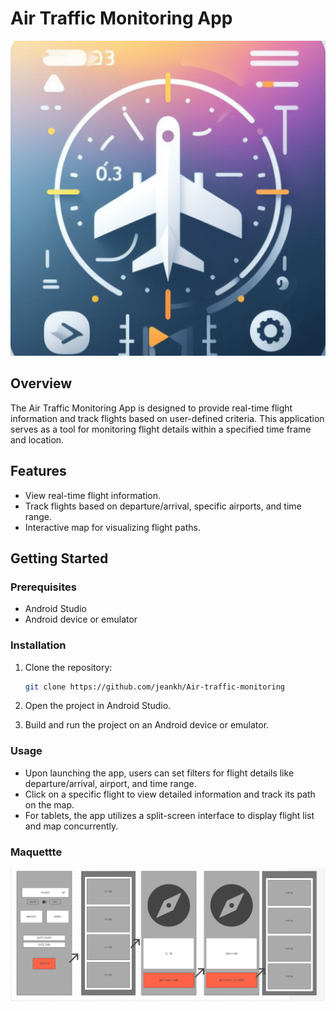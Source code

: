 # Air Traffic Monitoring App

![App Logo](app/src/main/ic_launcher-playstore.png)

## Overview

The Air Traffic Monitoring App is designed to provide real-time flight information and track flights based on user-defined criteria. This application serves as a tool for monitoring flight details within a specified time frame and location.

## Features

- View real-time flight information.
- Track flights based on departure/arrival, specific airports, and time range.
- Interactive map for visualizing flight paths.

## Getting Started

### Prerequisites

- Android Studio
- Android device or emulator

### Installation

1. Clone the repository:

    ```bash
    git clone https://github.com/jeankh/Air-traffic-monitoring
    ```

2. Open the project in Android Studio.

3. Build and run the project on an Android device or emulator.

### Usage

- Upon launching the app, users can set filters for flight details like departure/arrival, airport, and time range.
- Click on a specific flight to view detailed information and track its path on the map.
- For tablets, the app utilizes a split-screen interface to display flight list and map concurrently.
### Maquettte

![App Logo](app/src/main/image.png)